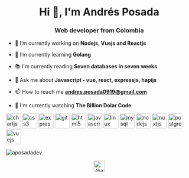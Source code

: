 <h1 align="center">Hi 👋, I'm Andrés Posada</h1>
<h3 align="center">Web developer from Colombia</h3>

- 🔭 I’m currently working on **Nodejs, Vuejs and Reactjs**

- 🌱 I’m currently learning **Golang**

- :books: I'm currently reading **Seven databases in seven weeks**

- 💬 Ask me about **Javascript - vue, react, expressjs, hapijs**

- 📫 How to reach me **andres.posada0919@gmail.com**

- :eyes: I'm currently watching **The Billion Dolar Code**

<p align="left">
  <img src="https://www.chartjs.org/media/logo-title.svg" alt="chartjs" title="Chartjs" width="40" height="40"/>
  <img src="https://cdn.icon-icons.com/icons2/2415/PNG/512/css_original_logo_icon_146575.png" alt="css3" title="CSS3" width="40" height="40"/> 
  <img src="https://www.vectorlogo.zone/logos/expressjs/expressjs-ar21.svg" alt="express" title="Expressjs" width="40" height="40"/> 
  <img src="https://www.vectorlogo.zone/logos/git-scm/git-scm-icon.svg" alt="git" title="Git" width="40" height="40"/> 
  <img src="https://www.vectorlogo.zone/logos/w3_html5/w3_html5-icon.svg" alt="html5" title="HTML5" width="40" height="40"/> 
  <img src="https://www.vectorlogo.zone/logos/javascript/javascript-icon.svg" alt="javascript" title="Javascript" width="40" height="40"/> 
  <img src="https://www.vectorlogo.zone/logos/linux/linux-icon.svg" alt="linux" title="Linux" width="40" height="40"/> 
  <img src="https://www.vectorlogo.zone/logos/mysql/mysql-icon.svg" alt="mysql" title="MySQL" width="40" height="40"/> 
  <img src="https://www.vectorlogo.zone/logos/nodejs/nodejs-icon.svg" alt="nodejs" title="Nodejs" width="40" height="40"/> 
  <img src="https://www.vectorlogo.zone/logos/nuxtjs/nuxtjs-icon.svg" alt="nuxtjs" title="Nuxtjs" width="40" height="40"/> 
  <img src="https://www.vectorlogo.zone/logos/postgresql/postgresql-icon.svg" alt="postgresql" title="PostgreSQL" width="40" height="40"/>
  <img src="https://www.vectorlogo.zone/logos/vuejs/vuejs-icon.svg" alt="vuejs" title="Vuejs" width="40" height="40"/>
</p>
<p>
  <img align="center" src="https://github-readme-stats.vercel.app/api/top-langs/?username=aposadadev&layout=compact&hide=html" alt="aposadadev" />
</p>

<p align="center">
  <a href="https://twitter.com/@aposadadev" target="blank">
    <img align="center" src="https://www.vectorlogo.zone/logos/twitter/twitter-icon.svg" alt="@aposadadev" height="30" width="30" />
  </a>
</p>

